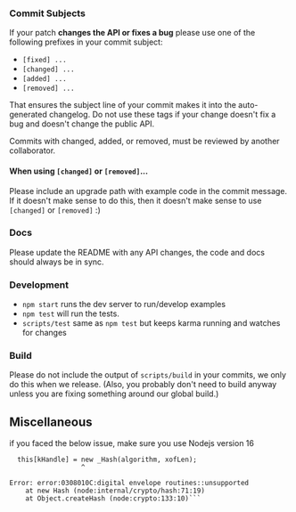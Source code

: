 ### Commit Subjects

If your patch **changes the API or fixes a bug** please use one of the
following prefixes in your commit subject:

- `[fixed] ...`
- `[changed] ...`
- `[added] ...`
- `[removed] ...`

That ensures the subject line of your commit makes it into the
auto-generated changelog. Do not use these tags if your change doesn't
fix a bug and doesn't change the public API.

Commits with changed, added, or removed, must be reviewed by another
collaborator.

#### When using `[changed]` or `[removed]`...

Please include an upgrade path with example code in the commit message.
If it doesn't make sense to do this, then it doesn't make sense to use
`[changed]` or `[removed]` :)

### Docs

Please update the README with any API changes, the code and docs should
always be in sync.

### Development

- `npm start` runs the dev server to run/develop examples
- `npm test` will run the tests.
- `scripts/test` same as `npm test` but keeps karma running and watches
  for changes

### Build

Please do not include the output of `scripts/build` in your commits, we
only do this when we release. (Also, you probably don't need to build
anyway unless you are fixing something around our global build.)

## Miscellaneous

if you faced the below issue, make sure you use Nodejs version 16
```node:internal/crypto/hash:71
  this[kHandle] = new _Hash(algorithm, xofLen);
                  ^

Error: error:0308010C:digital envelope routines::unsupported
    at new Hash (node:internal/crypto/hash:71:19)
    at Object.createHash (node:crypto:133:10)```
